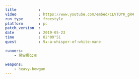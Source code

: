 ```yaml
---
title          :
video          : https://www.youtube.com/embed/CLVTQYK_gR4
run_type       : freestyle
platform       : pc
patch_version  : 
date           : 2019-05-23
time           : 02'09"51
quest          : 9★-a-whisper-of-white-mane

runners:
    - 黛安娜公主

weapons:
    - heavy-bowgun
---
```

